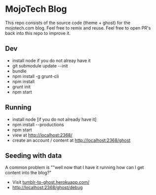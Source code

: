 MojoTech Blog
====
This repo consists of the source code (theme + ghost) for the  mojotech.com blog.
Feel free to remix and reuse. Feel free to open PR's back into this repo to improve it.


## Dev
* install node if you do not alreay have it
* git submodule update --init
* bundle
* npm install -g grunt-cli
* npm install
* grunt init
* npm start

## Running
* install node [if you do not already have it]
* npm install --productions
* npm start
* view at [http://localhost:2368/](http://localhost:2368/)
* create an account / content at [http://localhost:2368/ghost](http://localhost:2368/ghost)

## Seeding with data
A common problem is ""well now that I have it running how can I get content into the blog?"

* Visit [tumblr-to-ghost.herokuapp.com/](http://tumblr-to-ghost.herokuapp.com/‎
)
* [http://localhost:2368/ghost/debug](http://localhost:2368/ghost/debug)

